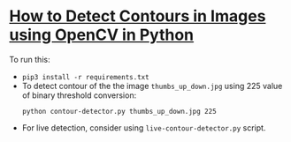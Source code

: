 # [How to Detect Contours in Images using OpenCV in Python]()
To run this:
- `pip3 install -r requirements.txt`
- To detect contour of the the image `thumbs_up_down.jpg` using 225 value of binary threshold conversion:
    ```
    python contour-detector.py thumbs_up_down.jpg 225
    ```
- For live detection, consider using `live-contour-detector.py` script.